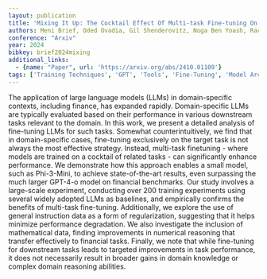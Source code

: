 ```yaml
---
layout: publication
title: 'Mixing It Up: The Cocktail Effect Of Multi-task Fine-tuning On LLM Performance -- A Case Study In Finance'
authors: Meni Brief, Oded Ovadia, Gil Shenderovitz, Noga Ben Yoash, Rachel Lemberg, Eitam Sheetrit
conference: "Arxiv"
year: 2024
bibkey: brief2024mixing
additional_links:
  - {name: "Paper", url: 'https://arxiv.org/abs/2410.01109'}
tags: ['Training Techniques', 'GPT', 'Tools', 'Fine-Tuning', 'Model Architecture', 'Pretraining Methods']
---
```

The application of large language models (LLMs) in domain-specific contexts,
including finance, has expanded rapidly. Domain-specific LLMs are typically
evaluated based on their performance in various downstream tasks relevant to
the domain. In this work, we present a detailed analysis of fine-tuning LLMs
for such tasks. Somewhat counterintuitively, we find that in domain-specific
cases, fine-tuning exclusively on the target task is not always the most
effective strategy. Instead, multi-task finetuning - where models are trained
on a cocktail of related tasks - can significantly enhance performance. We
demonstrate how this approach enables a small model, such as Phi-3-Mini, to
achieve state-of-the-art results, even surpassing the much larger GPT-4-o model
on financial benchmarks. Our study involves a large-scale experiment,
conducting over 200 training experiments using several widely adopted LLMs as
baselines, and empirically confirms the benefits of multi-task fine-tuning.
Additionally, we explore the use of general instruction data as a form of
regularization, suggesting that it helps minimize performance degradation. We
also investigate the inclusion of mathematical data, finding improvements in
numerical reasoning that transfer effectively to financial tasks. Finally, we
note that while fine-tuning for downstream tasks leads to targeted improvements
in task performance, it does not necessarily result in broader gains in domain
knowledge or complex domain reasoning abilities.
